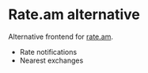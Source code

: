 # Rate.am alternative
Alternative frontend for [rate.am](https://rate.am).
- Rate notifications
- Nearest exchanges
